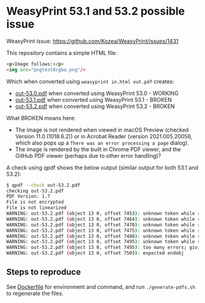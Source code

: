 # WeasyPrint 53.1 and 53.2 possible issue
WeasyPrint issue: https://github.com/Kozea/WeasyPrint/issues/1431

This repository contains a simple HTML file:

```html
<p>Image follows:</p>
<img src="pngtest8rgba.png"/>
```

Which when converted using `weasyprint in.html out.pdf` creates:
- [out-53.0.pdf](out-53.0.pdf) when converted using WeasyPrint 53.0 - WORKING
- [out-53.1.pdf](out-53.1.pdf) when converted using WeasyPrint 53.1 - BROKEN
- [out-53.2.pdf](out-53.2.pdf) when converted using WeasyPrint 53.2 - BROKEN

What BROKEN means here:

- The image is not rendered when viewed in macOS Preview (checked Version 11.0 (1018.6.2)) or in Acrobat Reader (version 2021.005.20058, which also pops up a `There was an error processing a page` dialog).
- The image is rendered by the built in Chrome PDF viewer, and the GitHub PDF viewer (perhaps due to other error handling)?

A check using qpdf shows the below output (similar output for both 53.1 and 53.2):
```sh
$ qpdf --check out-53.2.pdf
checking out-53.2.pdf
PDF Version: 1.7
File is not encrypted
File is not linearized
WARNING: out-53.2.pdf (object 13 0, offset 7453): unknown token while reading object; treating as string
WARNING: out-53.2.pdf (object 13 0, offset 7464): unknown token while reading object; treating as string
WARNING: out-53.2.pdf (object 13 0, offset 7470): unknown token while reading object; treating as string
WARNING: out-53.2.pdf (object 13 0, offset 7475): unknown token while reading object; treating as string
WARNING: out-53.2.pdf (object 13 0, offset 7488): unknown token while reading object; treating as string
WARNING: out-53.2.pdf (object 13 0, offset 7495): unknown token while reading object; treating as string
WARNING: out-53.2.pdf (object 13 0, offset 7495): too many errors; giving up on reading object
WARNING: out-53.2.pdf (object 13 0, offset 7503): expected endobj
```

## Steps to reproduce
See [Dockerfile](Dockerfile) for environment and command, and run `./generate-pdfs.sh` to regenerate the files.
